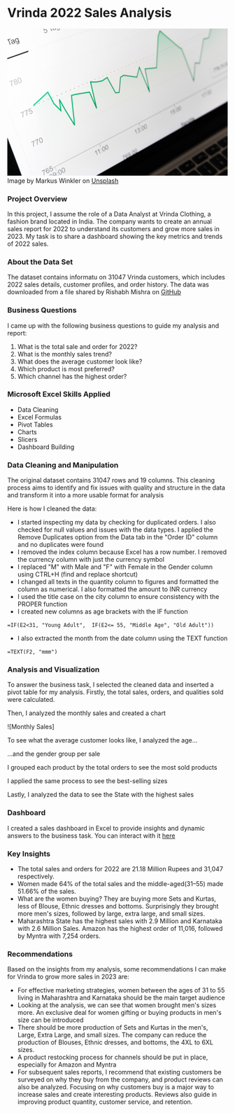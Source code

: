 # Vrinda 2022 Sales Analysis

![Sales image](sales-image-unsplash.jpg)
Image by Markus Winkler on [Unsplash](https://unsplash.com/photos/IrRbSND5EUc)

### Project Overview

In this project, I assume the role of a Data Analyst at Vrinda Clothing, a fashion brand located in India. The company wants to create an annual sales report for 2022 to understand its customers and grow more sales in 2023. My task is to share a dashboard showing the key metrics and trends of 2022 sales.

### About the Data Set

The dataset contains informatu on 31047 Vrinda customers, which includes 2022 sales details, customer profiles, and order history. The data was downloaded from a file shared by Rishabh Mishra on [GitHub](https://github.com/rishabhnmishra/Excel_Vrinda_Store_Analysis/blob/main/Vrinda%20Store%20Data%20Analysis.xlsx)

### Business Questions

I came up with the following business questions to guide my analysis and report:
1. What is the total sale and order for 2022?
2. What is the monthly sales trend?
3. What does the average customer look like?
4. Which product is most preferred?
5. Which channel has the highest order?

### Microsoft Excel Skills Applied

- Data Cleaning
- Excel Formulas
- Pivot Tables
- Charts
- Slicers
- Dashboard Building

### Data Cleaning and Manipulation

The original dataset contains 31047 rows and 19 columns. This cleaning process aims to identify and fix issues with quality and structure in the data and transform it into a more usable format for analysis

Here is how I cleaned the data:

- I started inspecting my data by checking for duplicated orders. I also checked for null values and issues with the data types. I applied the Remove Duplicates option from the Data tab in the "Order ID" column and no duplicates were found
- I removed the index column because Excel has a row number. I removed the currency column with just the currency symbol
- I replaced "M" with Male and "F" with Female in the Gender column using CTRL+H (find and replace shortcut)
- I changed all texts in the quantity column to figures and formatted the column as numerical. I also formatted the amount to INR currency
- I used the title case on the city column to ensure consistency with the PROPER function
- I created new columns as age brackets with the IF function
```Excel
=IF(E2<31, "Young Adult",  IF(E2<= 55, "Middle Age", "Old Adult"))
```
- I also extracted the month from the date column using the TEXT function
```Excel
=TEXT(F2, "mmm")
```

### Analysis and Visualization

To answer the business task, I selected the cleaned data and inserted a pivot table for my analysis. Firstly, the total sales, orders, and qualities sold were calculated.

Then, I analyzed the monthly sales and created a chart

![Monthly Sales]

To see what the average customer looks like, I analyzed the age…


…and the gender group per sale

I grouped each product by the total orders to see the most sold products

I applied the same process to see the best-selling sizes

Lastly, I analyzed the data to see the State with the highest sales

### Dashboard

I created a sales dashboard in Excel to provide insights and dynamic answers to the business task. You can interact with it [here](https://onedrive.live.com/view.aspx?resid=270DAFD4C444DCEA%21656&id=documents)

### Key Insights

- The total sales and orders for 2022 are 21.18 Million Rupees and 31,047 respectively.
- Women made 64% of the total sales and the middle-aged(31–55) made 51.66% of the sales.
- What are the women buying? They are buying more Sets and Kurtas, less of Blouse, Ethnic dresses and bottoms. Surprisingly they brought more men's sizes, followed by large, extra large, and small sizes.
- Maharashtra State has the highest sales with 2.9 Million and Karnataka with 2.6 Million Sales. Amazon has the highest order of 11,016, followed by Myntra with 7,254 orders.

### Recommendations

Based on the insights from my analysis, some recommendations I can make for Vrinda to grow more sales in 2023 are:

- For effective marketing strategies, women between the ages of 31 to 55 living in Maharashtra and Karnataka should be the main target audience
- Looking at the analysis, we can see that women brought men's sizes more. An exclusive deal for women gifting or buying products in men's size can be introduced
- There should be more production of Sets and Kurtas in the men's, Large, Extra Large, and small sizes. The company can reduce the production of Blouses, Ethnic dresses, and bottoms, the 4XL to 6XL sizes.
- A  product restocking process for channels should be put in place, especially for Amazon and Myntra
- For subsequent sales reports,  I recommend that existing customers be surveyed on why they buy from the company, and product reviews can also be analyzed. Focusing on why customers buy is a major way to increase sales and create interesting products. Reviews also guide in improving product quantity, customer service, and retention.

